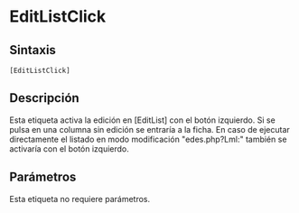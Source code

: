 # EditListClick

## Sintaxis
```
[EditListClick]
```

## Descripción
Esta etiqueta activa la edición en [EditList] con el botón izquierdo. Si se pulsa en una columna sin edición se entraría a la ficha. En caso de ejecutar directamente el listado en modo modificación "edes.php?Lml:" también se activaría con el botón izquierdo.

## Parámetros
Esta etiqueta no requiere parámetros.